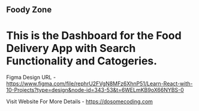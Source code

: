 
## Foody Zone

# This is the Dashboard for the Food Delivery App with Search Functionality and Catogeries.


Figma Design URL - https://www.figma.com/file/rephrU2FVgN8MFz6XhnP51/Learn-React-with-10-Projects?type=design&node-id=343-53&t=6WELmKB9oX66NYBS-0

Visit Website For More Details - https://dosomecoding.com



